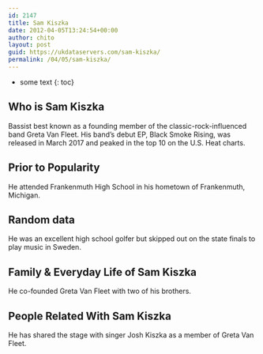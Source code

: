 ```yaml
---
id: 2147
title: Sam Kiszka
date: 2012-04-05T13:24:54+00:00
author: chito
layout: post
guid: https://ukdataservers.com/sam-kiszka/
permalink: /04/05/sam-kiszka/
---
```


* some text
{: toc}
          
          
## Who is  Sam Kiszka
                  
                  
                  
Bassist best known as a founding member of the classic-rock-influenced band Greta Van Fleet. His band&#8217;s debut EP, Black Smoke Rising, was released in March 2017 and peaked in the top 10 on the U.S. Heat charts. 
                  
                
                
                
## Prior to Popularity 
                  
                  
                  
He attended Frankenmuth High School in his hometown of Frankenmuth, Michigan. 
                  
                
                
                
## Random data 
                  
                  
                  
He was an excellent high school golfer but skipped out on the state finals to play music in Sweden. 
                  
                
                
                
## Family & Everyday Life of Sam Kiszka
                  
                  
                  
He co-founded Greta Van Fleet with two of his brothers. 
                  
                
                
                
## People Related With  Sam Kiszka
                  
                  
                  
He has shared the stage with singer Josh Kiszka as a member of Greta Van Fleet.
                  
                
              
            
          
          
          
    
    
  
